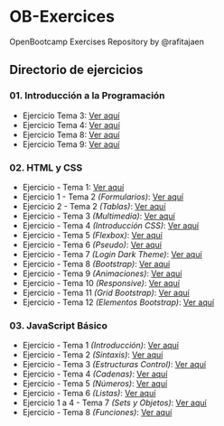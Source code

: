 # OB-Exercices
OpenBootcamp Exercises Repository by @rafitajaen

## Directorio de ejercicios
### 01. Introducción a la Programación
 - Ejercicio Tema 3: [Ver aquí](/01-IP/exercises/IPTema3.java)
 - Ejercicio Tema 4: [Ver aquí](/01-IP/exercises/IPTema4.java)
 - Ejercicio Tema 8: [Ver aquí](/01-IP/exercises/IPTema8.java)
 - Ejercicio Tema 9: [Ver aquí](/01-IP/exercises/IPTema9.java)

### 02. HTML y CSS
 - Ejercicio    - Tema 1: [Ver aquí](/02-HTML-CSS/exercises/HTML-Tema1.html)
 - Ejercicio 1  - Tema 2 *(Formularios)*: [Ver aquí](/02-HTML-CSS/exercises/HTML-Tema2-Formularios.html)
 - Ejercicio 2  - Tema 2 *(Tablas)*: [Ver aquí](/02-HTML-CSS/exercises/HTML-Tema2-Tablas.html)
 - Ejercicio    - Tema 3 *(Multimedia)*: [Ver aquí](/02-HTML-CSS/exercises/HTML-Tema3-Multimedia.html)
 - Ejercicio    - Tema 4 *(Introducción CSS)*: [Ver aquí](/02-HTML-CSS/exercises/HTML-Tema4-CSS.html)
 - Ejercicio    - Tema 5 *(Flexbox)*: [Ver aquí](/02-HTML-CSS/exercises/HTML-Tema5-Flex.html)
 - Ejercicio    - Tema 6 *(Pseudo)*: [Ver aquí](/02-HTML-CSS/exercises/HTML-Tema6-Pseudo.html)
 - Ejercicio    - Tema 7 *(Login Dark Theme)*: [Ver aquí](/02-HTML-CSS/exercises/HTML-Tema7-Login.html)
 - Ejercicio    - Tema 8 *(Bootstrap)*: [Ver aquí](/02-HTML-CSS/exercises/HTML-Tema8-Bootstrap.html)
 - Ejercicio    - Tema 9 *(Animaciones)*: [Ver aquí](/02-HTML-CSS/exercises/HTML-Tema9-Animaciones.html)
 - Ejercicio    - Tema 10 *(Responsive)*: [Ver aquí](/02-HTML-CSS/exercises/HTML-Tema10-Responsive.html)
 - Ejercicio    - Tema 11 *(Grid Bootstrap)*: [Ver aquí](/02-HTML-CSS/exercises/HTML-Tema11-GridBootstrap.html)
 - Ejercicio    - Tema 12 *(Elementos Bootstrap)*: [Ver aquí](/02-HTML-CSS/exercises/HTML-Tema12-ElementosBootstrap.html)

### 03. JavaScript Básico
 - Ejercicio       - Tema 1 *(Introducción)*: [Ver aquí](/03-JavaScript/exercises/01-intro/)
 - Ejercicio       - Tema 2 *(Sintaxis)*: [Ver aquí](/03-JavaScript/exercises/02-sintaxis/index.js)
 - Ejercicio       - Tema 3 *(Estructuras Control)*: [Ver aquí](/03-JavaScript/exercises/03-estructuras-control/)
 - Ejercicio       - Tema 4 *(Cadenas)*: [Ver aquí](/03-JavaScript/exercises/04-cadenas/index.js)
 - Ejercicio       - Tema 5 *(Números)*: [Ver aquí](/03-JavaScript/exercises/05-numeros/index.js)
 - Ejercicio       - Tema 6 *(Listas)*: [Ver aquí](/03-JavaScript/exercises/06-listas/index.js)
 - Ejercicio 1 a 4 - Tema 7 *(Sets y Objetos)*: [Ver aquí](/03-JavaScript/exercises/07-sets-objetos/)
 - Ejercicio       - Tema 8 *(Funciones)*: [Ver aquí](/03-JavaScript/exercises/08-funciones/index.js)
 
 